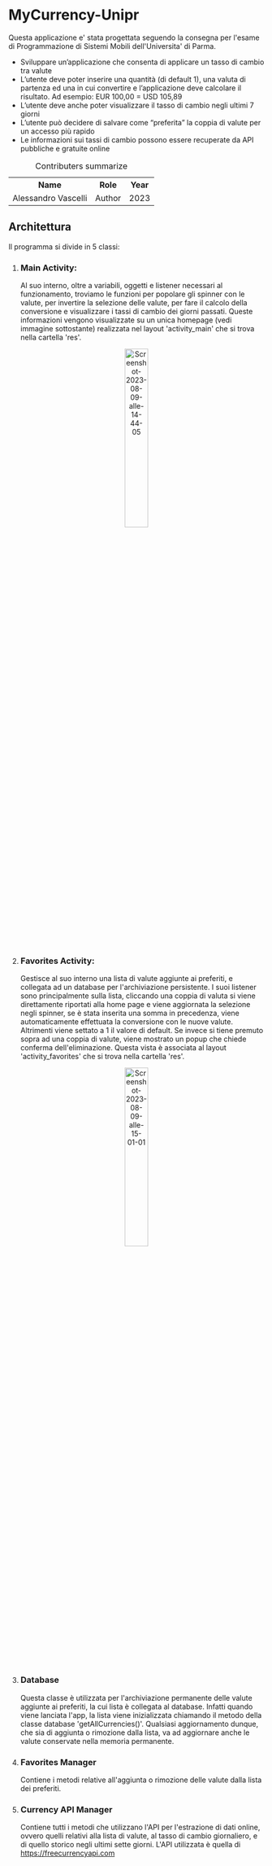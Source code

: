 # MyCurrency-Unipr

Questa applicazione e' stata progettata seguendo la consegna per l'esame di Programmazione di Sistemi Mobili dell'Universita' di Parma.

- Sviluppare un’applicazione che consenta di applicare un tasso di cambio tra valute
- L’utente deve poter inserire una quantità (di default 1), una valuta di partenza ed una in cui convertire e l’applicazione deve calcolare il risultato. Ad esempio: EUR 100,00 = USD 105,89
- L’utente deve anche poter visualizzare il tasso di cambio negli ultimi 7 giorni
- L’utente può decidere di salvare come “preferita” la coppia di valute per un accesso più rapido
- Le informazioni sui tassi di cambio possono essere recuperate da API pubbliche e gratuite online

<table>
<caption id="multi_row">Contributers summarize</caption>
<tr>    <th>Name      <th>Role               <th>Year
<tr><td>Alessandro Vascelli   <td>Author  <td>2023
</table>

## Architettura

Il programma si divide in 5 classi:
1. ### Main Activity:
   Al suo interno, oltre a variabili, oggetti e listener necessari al funzionamento, troviamo le funzioni per popolare gli spinner con le valute, per invertire la selezione delle valute, per fare il calcolo della conversione e visualizzare i tassi di cambio dei giorni passati. Queste informazioni vengono visualizzate su un unica homepage (vedi immagine sottostante) realizzata nel layout 'activity_main' che si trova nella cartella 'res'.

   
<div align="center"> <a href="https://ibb.co/NZ1hDLc"><img src="https://i.ibb.co/r4bP8ZD/Screenshot-2023-08-09-alle-14-44-05.png" alt="Screenshot-2023-08-09-alle-14-44-05" border="0" width="30%"></a> </div>

2. ### Favorites Activity:
   Gestisce al suo interno una lista di valute aggiunte ai preferiti, e collegata ad un database per l'archiviazione persistente. I suoi listener sono principalmente sulla lista, cliccando una coppia di valuta si viene direttamente riportati alla home page e viene aggiornata la selezione negli spinner, se è stata inserita una somma in precedenza, viene automaticamente effettuata la conversione con le nuove valute. Altrimenti viene settato a 1 il valore di default.
Se invece si tiene premuto sopra ad una coppia di valute, viene mostrato un popup che chiede conferma dell'eliminazione.
Questa vista è associata al layout 'activity_favorites' che si trova nella cartella 'res'.


<div align="center"> <a href="https://ibb.co/C9mck5c"><img src="https://i.ibb.co/YdPCz7C/Screenshot-2023-08-09-alle-15-01-01.png" alt="Screenshot-2023-08-09-alle-15-01-01" border="0" width="30%"></a> </div>

3. ### Database
   Questa classe è utilizzata per l'archiviazione permanente delle valute aggiunte ai preferiti, la cui lista è collegata al database.
   Infatti quando viene lanciata l'app, la lista viene inizializzata chiamando il metodo della classe database 'getAllCurrencies()'.
   Qualsiasi aggiornamento dunque, che sia di aggiunta o rimozione dalla lista, va ad aggiornare anche le valute conservate nella     memoria permanente.

4. ### Favorites Manager
   Contiene i metodi relative all'aggiunta o rimozione delle valute dalla lista dei preferiti.
5. ### Currency API Manager
   Contiene tutti i metodi che utilizzano l'API per l'estrazione di dati online, ovvero quelli relativi alla lista di valute, al tasso di cambio giornaliero, e di quello storico negli ultimi sette giorni.
   L'API utilizzata è quella di https://freecurrencyapi.com
   
